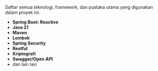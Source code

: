 Daftar semua teknologi, framework, dan pustaka utama yang digunakan dalam proyek ini.

* **Spring Boot: Reactive** 
* **Java 21**
* **Maven**
* **Lombok**
* **Spring Security**
* **Restful**
* **Kriptografi**
* **Swagger/Open API**
* dan lain lain
